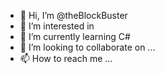- 👋 Hi, I’m @theBlockBuster
- 👀 I’m interested in 
- 🌱 I’m currently learning C# 
- 💞️ I’m looking to collaborate on ...
- 📫 How to reach me ...

<!---
theBlockBuster/theBlockBuster is a ✨ special ✨ repository because its `README.md` (this file) appears on your GitHub profile.
You can click the Preview link to take a look at your changes.
--->
